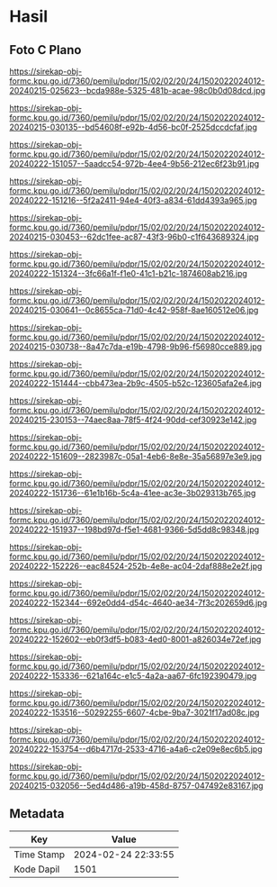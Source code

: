 # Hasil

## Foto C Plano

https://sirekap-obj-formc.kpu.go.id/7360/pemilu/pdpr/15/02/02/20/24/1502022024012-20240215-025623--bcda988e-5325-481b-acae-98c0b0d08dcd.jpg

https://sirekap-obj-formc.kpu.go.id/7360/pemilu/pdpr/15/02/02/20/24/1502022024012-20240215-030135--bd54608f-e92b-4d56-bc0f-2525dccdcfaf.jpg

https://sirekap-obj-formc.kpu.go.id/7360/pemilu/pdpr/15/02/02/20/24/1502022024012-20240222-151057--5aadcc54-972b-4ee4-9b56-212ec6f23b91.jpg

https://sirekap-obj-formc.kpu.go.id/7360/pemilu/pdpr/15/02/02/20/24/1502022024012-20240222-151216--5f2a2411-94e4-40f3-a834-61dd4393a965.jpg

https://sirekap-obj-formc.kpu.go.id/7360/pemilu/pdpr/15/02/02/20/24/1502022024012-20240215-030453--62dc1fee-ac87-43f3-96b0-c1f643689324.jpg

https://sirekap-obj-formc.kpu.go.id/7360/pemilu/pdpr/15/02/02/20/24/1502022024012-20240222-151324--3fc66a1f-f1e0-41c1-b21c-1874608ab216.jpg

https://sirekap-obj-formc.kpu.go.id/7360/pemilu/pdpr/15/02/02/20/24/1502022024012-20240215-030641--0c8655ca-71d0-4c42-958f-8ae160512e06.jpg

https://sirekap-obj-formc.kpu.go.id/7360/pemilu/pdpr/15/02/02/20/24/1502022024012-20240215-030738--8a47c7da-e19b-4798-9b96-f56980cce889.jpg

https://sirekap-obj-formc.kpu.go.id/7360/pemilu/pdpr/15/02/02/20/24/1502022024012-20240222-151444--cbb473ea-2b9c-4505-b52c-123605afa2e4.jpg

https://sirekap-obj-formc.kpu.go.id/7360/pemilu/pdpr/15/02/02/20/24/1502022024012-20240215-230153--74aec8aa-78f5-4f24-90dd-cef30923e142.jpg

https://sirekap-obj-formc.kpu.go.id/7360/pemilu/pdpr/15/02/02/20/24/1502022024012-20240222-151609--2823987c-05a1-4eb6-8e8e-35a56897e3e9.jpg

https://sirekap-obj-formc.kpu.go.id/7360/pemilu/pdpr/15/02/02/20/24/1502022024012-20240222-151736--61e1b16b-5c4a-41ee-ac3e-3b029313b765.jpg

https://sirekap-obj-formc.kpu.go.id/7360/pemilu/pdpr/15/02/02/20/24/1502022024012-20240222-151937--198bd97d-f5e1-4681-9366-5d5dd8c98348.jpg

https://sirekap-obj-formc.kpu.go.id/7360/pemilu/pdpr/15/02/02/20/24/1502022024012-20240222-152226--eac84524-252b-4e8e-ac04-2daf888e2e2f.jpg

https://sirekap-obj-formc.kpu.go.id/7360/pemilu/pdpr/15/02/02/20/24/1502022024012-20240222-152344--692e0dd4-d54c-4640-ae34-7f3c202659d6.jpg

https://sirekap-obj-formc.kpu.go.id/7360/pemilu/pdpr/15/02/02/20/24/1502022024012-20240222-152602--eb0f3df5-b083-4ed0-8001-a826034e72ef.jpg

https://sirekap-obj-formc.kpu.go.id/7360/pemilu/pdpr/15/02/02/20/24/1502022024012-20240222-153336--621a164c-e1c5-4a2a-aa67-6fc192390479.jpg

https://sirekap-obj-formc.kpu.go.id/7360/pemilu/pdpr/15/02/02/20/24/1502022024012-20240222-153516--50292255-6607-4cbe-9ba7-3021f17ad08c.jpg

https://sirekap-obj-formc.kpu.go.id/7360/pemilu/pdpr/15/02/02/20/24/1502022024012-20240222-153754--d6b4717d-2533-4716-a4a6-c2e09e8ec6b5.jpg

https://sirekap-obj-formc.kpu.go.id/7360/pemilu/pdpr/15/02/02/20/24/1502022024012-20240215-032056--5ed4d486-a19b-458d-8757-047492e83167.jpg


## Metadata

| Key        | Value               |
| ---------- | ------------------- |
| Time Stamp | 2024-02-24 22:33:55 |
| Kode Dapil | 1501                |



